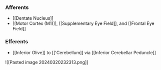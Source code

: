 ### Afferents
- [[Dentate Nucleus]]
- [[Motor Cortex (M1)]], [[Supplementary Eye Field]], and [[Frontal Eye Field]]
### Efferents
- [[Inferior Olive]] to [['Cerebellum]] via [[Inferior Cerebellar Peduncle]]

![[Pasted image 20240320232313.png]]